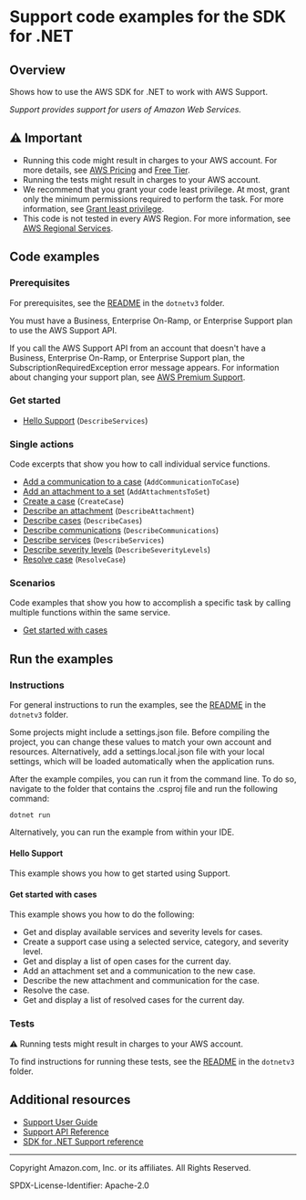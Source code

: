<!--Generated by WRITEME on 2023-10-26 15:45:21.411972 (UTC)-->
# Support code examples for the SDK for .NET

## Overview

Shows how to use the AWS SDK for .NET to work with AWS Support.

<!--custom.overview.start-->
<!--custom.overview.end-->

*Support provides support for users of Amazon Web Services.*

## ⚠ Important

* Running this code might result in charges to your AWS account. For more details, see [AWS Pricing](https://aws.amazon.com/pricing/?aws-products-pricing.sort-by=item.additionalFields.productNameLowercase&aws-products-pricing.sort-order=asc&awsf.Free%20Tier%20Type=*all&awsf.tech-category=*all) and [Free Tier](https://aws.amazon.com/free/?all-free-tier.sort-by=item.additionalFields.SortRank&all-free-tier.sort-order=asc&awsf.Free%20Tier%20Types=*all&awsf.Free%20Tier%20Categories=*all).
* Running the tests might result in charges to your AWS account.
* We recommend that you grant your code least privilege. At most, grant only the minimum permissions required to perform the task. For more information, see [Grant least privilege](https://docs.aws.amazon.com/IAM/latest/UserGuide/best-practices.html#grant-least-privilege).
* This code is not tested in every AWS Region. For more information, see [AWS Regional Services](https://aws.amazon.com/about-aws/global-infrastructure/regional-product-services).

<!--custom.important.start-->
<!--custom.important.end-->

## Code examples

### Prerequisites

For prerequisites, see the [README](../README.md#Prerequisites) in the `dotnetv3` folder.


<!--custom.prerequisites.start-->


You must have a Business, Enterprise On-Ramp, or Enterprise Support plan to use the AWS Support API.

If you call the AWS Support API from an account that doesn't have a Business, Enterprise On-Ramp, or Enterprise Support 
plan, the SubscriptionRequiredException error message appears. For information about changing your support plan, see 
[AWS Premium Support](http://aws.amazon.com/premiumsupport/).
<!--custom.prerequisites.end-->


### Get started

* [Hello Support](Actions/HelloSupport.cs#L6) (`DescribeServices`)

### Single actions

Code excerpts that show you how to call individual service functions.

* [Add a communication to a case](Actions/SupportWrapper.cs#L146) (`AddCommunicationToCase`)
* [Add an attachment to a set](Actions/SupportWrapper.cs#L98) (`AddAttachmentsToSet`)
* [Create a case](Actions/SupportWrapper.cs#L63) (`CreateCase`)
* [Describe an attachment](Actions/SupportWrapper.cs#L127) (`DescribeAttachment`)
* [Describe cases](Actions/SupportWrapper.cs#L201) (`DescribeCases`)
* [Describe communications](Actions/SupportWrapper.cs#L172) (`DescribeCommunications`)
* [Describe services](Actions/SupportWrapper.cs#L23) (`DescribeServices`)
* [Describe severity levels](Actions/SupportWrapper.cs#L43) (`DescribeSeverityLevels`)
* [Resolve case](Actions/SupportWrapper.cs#L241) (`ResolveCase`)

### Scenarios

Code examples that show you how to accomplish a specific task by calling multiple
functions within the same service.

* [Get started with cases](Scenarios/SupportCaseScenario.cs)

## Run the examples

### Instructions


For general instructions to run the examples, see the
[README](../README.md#building-and-running-the-code-examples) in the `dotnetv3` folder.

Some projects might include a settings.json file. Before compiling the project,
you can change these values to match your own account and resources. Alternatively,
add a settings.local.json file with your local settings, which will be loaded automatically
when the application runs.

After the example compiles, you can run it from the command line. To do so, navigate to
the folder that contains the .csproj file and run the following command:

```
dotnet run
```

Alternatively, you can run the example from within your IDE.

<!--custom.instructions.start-->
<!--custom.instructions.end-->

#### Hello Support

This example shows you how to get started using Support.



#### Get started with cases

This example shows you how to do the following:

* Get and display available services and severity levels for cases.
* Create a support case using a selected service, category, and severity level.
* Get and display a list of open cases for the current day.
* Add an attachment set and a communication to the new case.
* Describe the new attachment and communication for the case.
* Resolve the case.
* Get and display a list of resolved cases for the current day.

<!--custom.scenario_prereqs.support_Scenario_GetStartedSupportCases.start-->
<!--custom.scenario_prereqs.support_Scenario_GetStartedSupportCases.end-->


<!--custom.scenarios.support_Scenario_GetStartedSupportCases.start-->
<!--custom.scenarios.support_Scenario_GetStartedSupportCases.end-->

### Tests

⚠ Running tests might result in charges to your AWS account.


To find instructions for running these tests, see the [README](../README.md#Tests)
in the `dotnetv3` folder.



<!--custom.tests.start-->
<!--custom.tests.end-->

## Additional resources

* [Support User Guide](https://docs.aws.amazon.com/awssupport/latest/user/getting-started.html)
* [Support API Reference](https://docs.aws.amazon.com/awssupport/latest/APIReference/welcome.html)
* [SDK for .NET Support reference](https://docs.aws.amazon.com/sdkfornet/v3/apidocs/items/AWSSupport/NAWSSupport.html)

<!--custom.resources.start-->
<!--custom.resources.end-->

---

Copyright Amazon.com, Inc. or its affiliates. All Rights Reserved.

SPDX-License-Identifier: Apache-2.0